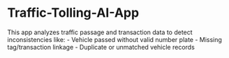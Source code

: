 # Traffic-Tolling-AI-App
This app analyzes traffic passage and transaction data to detect inconsistencies like: - Vehicle passed without valid number plate - Missing tag/transaction linkage - Duplicate or unmatched vehicle records
